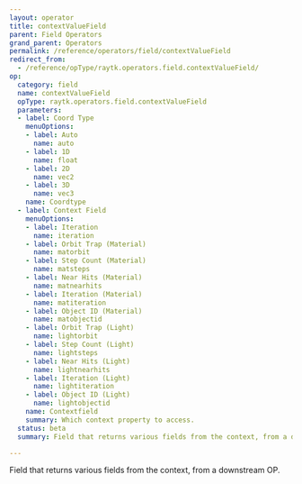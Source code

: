 ```yaml
---
layout: operator
title: contextValueField
parent: Field Operators
grand_parent: Operators
permalink: /reference/operators/field/contextValueField
redirect_from:
  - /reference/opType/raytk.operators.field.contextValueField/
op:
  category: field
  name: contextValueField
  opType: raytk.operators.field.contextValueField
  parameters:
  - label: Coord Type
    menuOptions:
    - label: Auto
      name: auto
    - label: 1D
      name: float
    - label: 2D
      name: vec2
    - label: 3D
      name: vec3
    name: Coordtype
  - label: Context Field
    menuOptions:
    - label: Iteration
      name: iteration
    - label: Orbit Trap (Material)
      name: matorbit
    - label: Step Count (Material)
      name: matsteps
    - label: Near Hits (Material)
      name: matnearhits
    - label: Iteration (Material)
      name: matiteration
    - label: Object ID (Material)
      name: matobjectid
    - label: Orbit Trap (Light)
      name: lightorbit
    - label: Step Count (Light)
      name: lightsteps
    - label: Near Hits (Light)
      name: lightnearhits
    - label: Iteration (Light)
      name: lightiteration
    - label: Object ID (Light)
      name: lightobjectid
    name: Contextfield
    summary: Which context property to access.
  status: beta
  summary: Field that returns various fields from the context, from a downstream OP.

---
```



Field that returns various fields from the context, from a downstream OP.